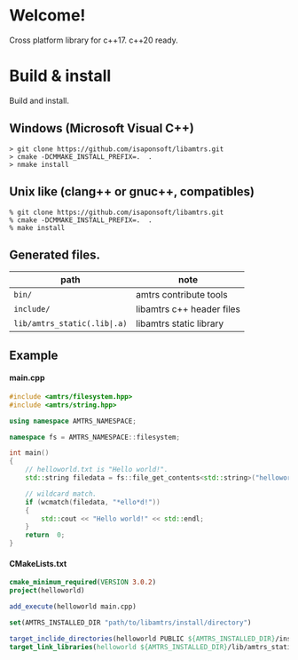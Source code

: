 # Welcome!

Cross platform library for c++17. c++20 ready.

# Build & install

Build and install.

## Windows (Microsoft Visual C++)

```shell
> git clone https://github.com/isaponsoft/libamtrs.git
> cmake -DCMMAKE_INSTALL_PREFIX=.  .
> nmake install
```

## Unix like (clang++ or gnuc++, compatibles)

```shell
% git clone https://github.com/isaponsoft/libamtrs.git
% cmake -DCMMAKE_INSTALL_PREFIX=.  .
% make install
```

## Generated files.

|path|note|
|--|--|
|```bin/```|amtrs contribute tools|
|```include/```|libamtrs c++ header files|
|```lib/amtrs_static(.lib\|.a)```|libamtrs static library|


## Example

#### main.cpp

```c++
#include <amtrs/filesystem.hpp>
#include <amtrs/string.hpp>

using namespace AMTRS_NAMESPACE;

namespace fs = AMTRS_NAMESPACE::filesystem;

int main()
{
	// helloworld.txt is "Hello world!".
	std::string	filedata = fs::file_get_contents<std::string>("helloworld.txt");

	// wildcard match.
	if (wcmatch(filedata, "*ello*d!"))
	{
		std::cout << "Hello world!" << std::endl;
	}
	return	0;
}
```

#### CMakeLists.txt

```cmake
cmake_minimum_required(VERSION 3.0.2)
project(helloworld)

add_execute(helloworld main.cpp)

set(AMTRS_INSTALLED_DIR "path/to/libamtrs/install/directory")

target_inclide_directories(helloworld PUBLIC ${AMTRS_INSTALLED_DIR}/install)
target_link_libraries(helloworld ${AMTRS_INSTALLED_DIR}/lib/amtrs_static)

```
